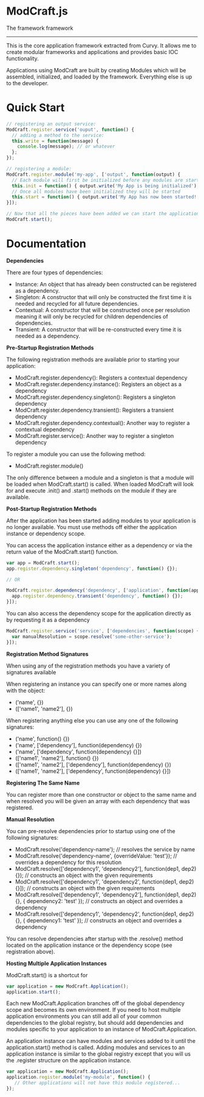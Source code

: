 # ModCraft.js
The framework framework

____

This is the core application framework extracted from Curvy.
It allows me to create modular frameworks and applications and provides basic IOC
functionality.

Applications using ModCraft are built by creating Modules which will be assembled,
initialized, and loaded by the framework. Everything else is up to the developer.

# Quick Start
```javascript
// registering an output service:
ModCraft.register.service('ouput', function() {
  // adding a method to the service:
  this.write = function(message) {
    console.log(message); // or whatever
  };
});

// registering a module:
ModCraft.register.module('my-app', ['output', function(output) {
  // Each module will first be initialized before any modules are started
  this.init = function() { output.write('My App is being initialized'); }
  // Once all modules have been initialized they will be started
  this.start = function() { output.write('My App has now been started!'); }
}]);

// Now that all the pieces have been added we can start the application:
ModCraft.start();
```

# Documentation

**Dependencies**

There are four types of dependencies:
* Instance: An object that has already been constructed can be registered as a dependency.
* Singleton: A constructor that will only be constructed the first time it is needed and recycled for all future dependencies.
* Contextual: A constructor that will be constructed once per resolution meaning it will only be recycled for children dependencies of dependencies.
* Transient: A constructor that will be re-constructed every time it is needed as a dependency.

**Pre-Startup Registration Methods**

The following registration methods are available prior to starting your application:
* ModCraft.register.dependency(): Registers a contextual dependency
* ModCraft.register.dependency.instance(): Registers an object as a dependency
* ModCraft.register.dependency.singleton(): Registers a singleton dependency
* ModCraft.register.dependency.transient(): Registers a transient dependency
* ModCraft.register.dependency.contextual(): Another way to register a contextual dependency
* ModCraft.register.service(): Another way to register a singleton dependency

To register a module you can use the following method:
* ModCraft.register.module()

The only difference between a module and a singleton is that a module will be loaded when ModCraft.start() is
called. When loaded ModCraft will look for and execute .init() and .start() methods on the module if they
are available.

**Post-Startup Registration Methods**

After the application has been started adding modules to your application is no longer available. You must use methods off either the application instance or dependency scope.

You can access the application instance either as a dependency or via the return value of the ModCraft.start()
function.

```javascript
var app = ModCraft.start();
app.register.dependency.singleton('dependency', function() {});

// OR

ModCraft.register.dependency('dependency', ['application', function(app) {
  app.register.dependency.transient('dependency', function() {});
}]);
```

You can also access the dependency scope for the application directly as by requesting it as a dependency
```javascript
ModCraft.register.service('service', ['dependencies', function(scope) {
  var manualResolution = scope.resolve('some-other-service');
}]);
```
**Registration Method Signatures**

When using any of the registration methods you have a variety of signatures available

When registering an instance you can specify one or more names along with the object:
* ('name', {})
* (['name1', 'name2'], {})

When registering anything else you can use any one of the following signatures:
* ('name', function() {})
* ('name', ['dependency'], function(dependency) {})
* ('name', ['dependency', function(dependency) {}])
* (['name1', 'name2'], function() {})
* (['name1', 'name2'], ['dependency'], function(dependency) {})
* (['name1', 'name2'], ['dependency', function(dependency) {}])

**Registering The Same Name**

You can register more than one constructor or object to the same name and when resolved you will
be given an array with each dependency that was registered.

**Manual Resolution**

You can pre-resolve dependencies prior to startup using one of the following signatures:
* ModCraft.resolve('dependency-name'); // resolves the service by name
* ModCraft.resolve('dependency-name', {overrideValue: 'test'}); // overrides a dependency for this resolution
* ModCraft.resolve(['dependency1', 'dependency2'], function(dep1, dep2) {}); // constructs an object with the given requirements
* ModCraft.resolve(['dependency1', 'dependency2', function(dep1, dep2) {}]); // constructs an object with the given requirements
* ModCraft.resolve(['dependency1', 'dependency2'], function(dep1, dep2) {}, { dependency2: 'test' }); // constructs an object and overrides a dependency
* ModCraft.resolve(['dependency1', 'dependency2', function(dep1, dep2) {}, { dependency1: 'test' }); // constructs an object and overrides a dependency

You can resolve dependencies after startup with the .resolve() method located on the application instance
or the dependency scope (see registration above).

**Hosting Multiple Application Instances**

ModCraft.start() is a shortcut for
```javascript
var application = new ModCraft.Application();
application.start();
```

Each new ModCraft.Application branches off of the global dependency scope and becomes
its own environment. If you need to host multiple application environments you
can still add all of your common dependencies to the global registry, but should add
dependencies and modules specific to your application to an instance of
ModCraft.Application.

An application instance can have modules and services added to it until the
application.start() method is called. Adding modules and services to an application
instance is similar to the global registry except that you will us the .register
structure on the application instance.

```javascript
var application = new ModCraft.Application();
application.register.module('my-module', function() {
   // Other applications will not have this module registered...
});
```
